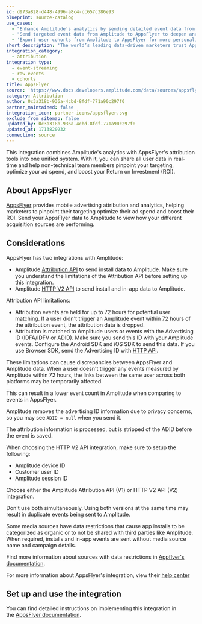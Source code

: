 ```yaml
---
id: d973a828-d448-4996-a8c4-cc657c386e93
blueprint: source-catalog
use_cases:
  - "Enhance Amplitude's analytics by sending detailed event data from AppsFlyer, improving insights into user behavior and marketing campaign effectiveness."
  - "Send targeted event data from Amplitude to AppsFlyer to deepen analysis on user actions' impact on marketing performance and attribution."
  - 'Export user cohorts from Amplitude to AppsFlyer for more personalized and effective marketing campaigns, based on specific user behaviors or characteristics.'
short_description: 'The world’s leading data-driven marketers trust AppsFlyer for independent measurement solutions and innovative tools to grow their mobile business.'
integration_category:
  - attribution
integration_type:
  - event-streaming
  - raw-events
  - cohorts
title: AppsFlyer
source: 'https://www.docs.developers.amplitude.com/data/sources/appsflyer'
category: Attribution
author: 0c3a318b-936a-4cbd-8fdf-771a90c297f0
partner_maintained: false
integration_icon: partner-icons/appsflyer.svg
exclude_from_sitemap: false
updated_by: 0c3a318b-936a-4cbd-8fdf-771a90c297f0
updated_at: 1713820232
connection: source
---
```

This integration combines Amplitude's analytics with AppsFlyer's attribution tools into one unified system. With it, you can share all user data in real-time and help non-technical team members pinpoint your targeting, optimize your ad spend, and boost your Return on Investment (ROI).

## About AppsFlyer

[AppsFlyer](https://www.appsflyer.com/) provides mobile advertising attribution and analytics, helping marketers to pinpoint their targeting optimize their ad spend and boost their ROI. Send your AppsFlyer data to Amplitude to view how your different acquisition sources are performing.

## Considerations

AppsFlyer has two integrations with Amplitude:
  
- Amplitude [Attribution API](/docs/apis/analytics/attribution) to send install data to Amplitude. Make sure you understand the limitations of the Attribution API before setting up this integration.
- Amplitude [HTTP V2 API](/docs/apis/analytics/http-v2) to send install and in-app data to Amplitude.

Attribution API limitations:

- Attribution events are held for up to 72 hours for potential user matching. If a user didn't trigger an Amplitude event within 72 hours of the attribution event, the attribution data is dropped.
- Attribution is matched to Amplitude users or events with the Advertising ID (IDFA/IDFV or ADID). Make sure you send this ID with your Amplitude events. Configure the Android SDK and iOS SDK to send this data. If you use Browser SDK, send the Advertising ID with [HTTP API](/docs/apis/analytics/http-v2).

These limitations can cause discrepancies between AppsFlyer and Amplitude data. When a user doesn't trigger any events measured by Amplitude within 72 hours, the links between the same user across both platforms may be temporarily affected.

This can result in a lower event count in Amplitude when comparing to events in AppsFlyer.

Amplitude removes the advertising ID information due to privacy concerns, so you may see `ADID = null` when you send it. 

The attribution information is processed, but is stripped of the ADID before the event is saved.

When choosing the HTTP V2 API integration, make sure to setup the following:
- Amplitude device ID
- Customer user ID
- Amplitude session ID

Choose either the Amplitude Attribution API (V1) or HTTP V2 API (V2) integration. 

Don't use both simultaneously. Using both versions at the same time may result in duplicate events being sent to Amplitude.

Some media sources have data restrictions that cause app installs to be categorized as organic or to not be shared with third parties like Amplitude. When required, installs and in-app events are sent without media source name and campaign details. 

Find more information about sources with data restrictions in [Appflyer's documentation](https://support.appsflyer.com/hc/en-us/articles/360006868017-About-raw-data-identifier-restrictions).

For more information about AppsFlyer's integration, view their [help center](https://support.appsflyer.com/hc/en-us/articles/211200306-Amplitude-integration-with-AppsFlyer)

## Set up and use the integration

You can find detailed instructions on implementing this integration in the [AppsFlyer documentation](https://support.appsflyer.com/hc/en-us/articles/211200306-Amplitude-integration-with-AppsFlyer).
